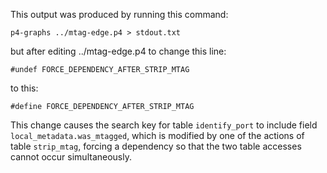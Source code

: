 This output was produced by running this command:

    p4-graphs ../mtag-edge.p4 > stdout.txt

but after editing ../mtag-edge.p4 to change this line:

    #undef FORCE_DEPENDENCY_AFTER_STRIP_MTAG

to this:

    #define FORCE_DEPENDENCY_AFTER_STRIP_MTAG

This change causes the search key for table `identify_port` to include
field `local_metadata.was_mtagged`, which is modified by one of the
actions of table `strip_mtag`, forcing a dependency so that the two
table accesses cannot occur simultaneously.
